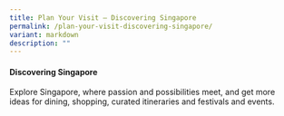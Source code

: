 ```yaml
---
title: Plan Your Visit – Discovering Singapore
permalink: /plan-your-visit-discovering-singapore/
variant: markdown
description: ""
---
```

#### **Discovering Singapore**

Explore Singapore<a href="https://www.visitsingapore.com/see-do-singapore/" target="_blank"></a>, where passion and possibilities meet, and get more ideas for dining, shopping, curated itineraries and festivals and events.